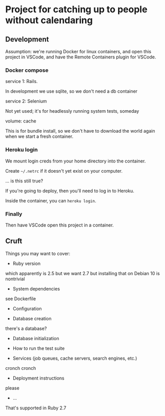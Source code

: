 # Project for catching up to people without calendaring

## Development

Assumption: we're running Docker for linux containers, and open this project in VSCode, and have the Remote Containers plugin for VSCode.

### Docker compose

service 1: Rails.

In development we use sqlite, so we don't need a db container

service 2: Selenium

Not yet used; it's for headlessly running system tests, someday

volume: cache

This is for bundle install, so we don't have to download the world again when we start a fresh container.

### Heroku login

We mount login creds from your home directory into the container.

Create `~/.netrc` if it doesn't yet exist on your computer.

... is this still true?

If you're going to deploy, then you'll need to log in to Heroku.

Inside the container, you can `heroku login`.

### Finally

Then have VSCode open this project in a container.

## Cruft

Things you may want to cover:

* Ruby version

which apparently is 2.5 but we want 2.7 but installing that on Debian 10 is nontrivial

* System dependencies

see Dockerfile

* Configuration

* Database creation

there's a database?

* Database initialization

* How to run the test suite

* Services (job queues, cache servers, search engines, etc.)

cronch cronch

* Deployment instructions

please

* ...

That's supported in Ruby 2.7
